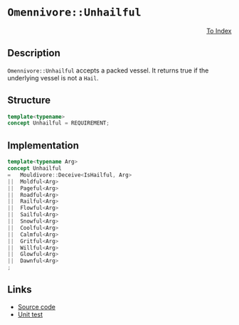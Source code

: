 <!-- Copyright 2024 Feng Mofan
SPDX-License-Identifier: Apache-2.0 -->

# `Omennivore::Unhailful`

<p style='text-align: right;'><a href="../../concepts.md#omennivore-unhailful">To Index</a></p>

## Description

`Omennivore::Unhailful` accepts a packed vessel.
It returns true if the underlying vessel is not a `Hail`.

## Structure

```C++
template<typename>
concept Unhailful = REQUIREMENT;
```

## Implementation

```C++
template<typename Arg>
concept Unhailful
=   Mouldivore::Deceive<IsHailful, Arg>
||  Moldful<Arg>
||  Pageful<Arg>
||  Roadful<Arg>
||  Railful<Arg>
||  Flowful<Arg>
||  Sailful<Arg>
||  Snowful<Arg>
||  Coolful<Arg>
||  Calmful<Arg>
||  Gritful<Arg>
||  Willful<Arg>
||  Glowful<Arg>
||  Dawnful<Arg>
;
```

## Links

- [Source code](../../../../conceptrodon/omennivore/concepts/unhailful.hpp)
- [Unit test](../../../../tests/unit/concepts/omennivore/unhailful.test.hpp)
